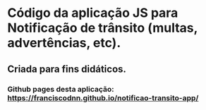 # Código da aplicação JS para Notificação de trânsito (multas, advertências, etc). 

## Criada para fins didáticos.

### Github pages desta aplicação: https://franciscodnn.github.io/notificao-transito-app/
